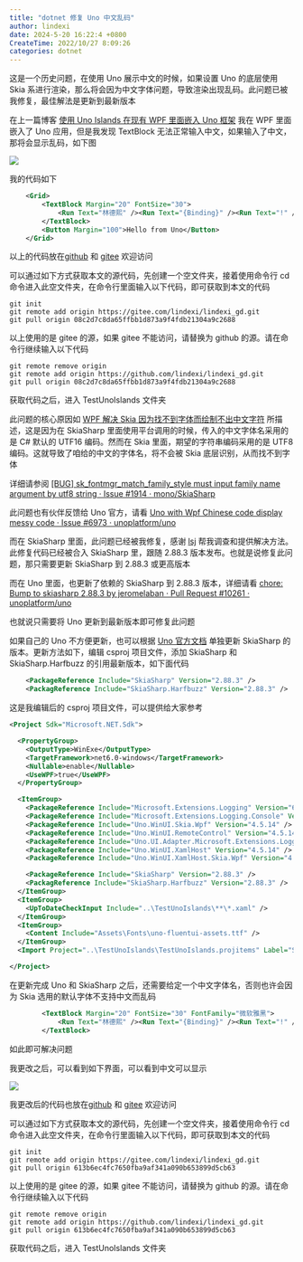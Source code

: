 ```yaml
---
title: "dotnet 修复 Uno 中文乱码"
author: lindexi
date: 2024-5-20 16:22:4 +0800
CreateTime: 2022/10/27 8:09:26
categories: dotnet
---
```


这是一个历史问题，在使用 Uno 展示中文的时候，如果设置 Uno 的底层使用 Skia 系进行渲染，那么将会因为中文字体问题，导致渲染出现乱码。此问题已被我修复，最佳解法是更新到最新版本

<!--more-->


<!-- CreateTime:2022/10/27 8:09:26 -->

<!-- 发布 -->

在上一篇博客 [使用 Uno Islands 在现有 WPF 里面嵌入 Uno 框架](https://blog.lindexi.com/post/%E4%BD%BF%E7%94%A8-Uno-Islands-%E5%9C%A8%E7%8E%B0%E6%9C%89-WPF-%E9%87%8C%E9%9D%A2%E5%B5%8C%E5%85%A5-Uno-%E6%A1%86%E6%9E%B6.html ) 我在 WPF 里面嵌入了 Uno 应用，但是我发现 TextBlock 无法正常输入中文，如果输入了中文，那将会显示乱码，如下图

<!-- ![](image/dotnet 修复 Uno 中文乱码/dotnet 修复 Uno 中文乱码0.png) -->

![](http://image.acmx.xyz/lindexi%2F2022102789389762.jpg)

我的代码如下

```xml
    <Grid>
        <TextBlock Margin="20" FontSize="30">
            <Run Text="林德熙" /><Run Text="{Binding}" /><Run Text="!" />
        </TextBlock>
        <Button Margin="100">Hello from Uno</Button>
    </Grid>
```

以上的代码放在[github](https://github.com/lindexi/lindexi_gd/tree/08c2d7c8da65ffbb1d873a9f4fdb21304a9c2688/TestUnoIslands) 和 [gitee](https://gitee.com/lindexi/lindexi_gd/tree/08c2d7c8da65ffbb1d873a9f4fdb21304a9c2688/TestUnoIslands) 欢迎访问

可以通过如下方式获取本文的源代码，先创建一个空文件夹，接着使用命令行 cd 命令进入此空文件夹，在命令行里面输入以下代码，即可获取到本文的代码

```
git init
git remote add origin https://gitee.com/lindexi/lindexi_gd.git
git pull origin 08c2d7c8da65ffbb1d873a9f4fdb21304a9c2688
```

以上使用的是 gitee 的源，如果 gitee 不能访问，请替换为 github 的源。请在命令行继续输入以下代码

```
git remote remove origin
git remote add origin https://github.com/lindexi/lindexi_gd.git
git pull origin 08c2d7c8da65ffbb1d873a9f4fdb21304a9c2688
```

获取代码之后，进入 TestUnoIslands 文件夹


此问题的核心原因如 [WPF 解决 Skia 因为找不到字体而绘制不出中文字符](https://blog.lindexi.com/post/WPF-%E8%A7%A3%E5%86%B3-Skia-%E5%9B%A0%E4%B8%BA%E6%89%BE%E4%B8%8D%E5%88%B0%E5%AD%97%E4%BD%93%E8%80%8C%E7%BB%98%E5%88%B6%E4%B8%8D%E5%87%BA%E4%B8%AD%E6%96%87%E5%AD%97%E7%AC%A6.html ) 所描述，这是因为在 SkiaSharp 里面使用平台调用的时候，传入的中文字体名采用的是 C# 默认的 UTF16 编码。然而在 Skia 里面，期望的字符串编码采用的是 UTF8 编码。这就导致了咱给的中文的字体名，将不会被 Skia 底层识别，从而找不到字体

详细请参阅 [[BUG] sk_fontmgr_match_family_style must input family name argument by utf8 string · Issue #1914 · mono/SkiaSharp](https://github.com/mono/SkiaSharp/issues/1914 )

此问题也有伙伴反馈给 Uno 官方，请看 [Uno with Wpf Chinese code display messy code · Issue #6973 · unoplatform/uno](https://github.com/unoplatform/uno/issues/6973 )

而在 SkiaSharp 里面，此问题已经被我修复，感谢 [lsj](https://blog.sdlsj.net) 帮我调查和提供解决方法。此修复代码已经被合入 SkiaSharp 里，跟随 2.88.3 版本发布。也就是说修复此问题，那只需要更新 SkiaSharp 到 2.88.3 或更高版本

而在 Uno 里面，也更新了依赖的 SkiaSharp 到 2.88.3 版本，详细请看 [chore: Bump to skiasharp 2.88.3 by jeromelaban · Pull Request #10261 · unoplatform/uno](https://github.com/unoplatform/uno/pull/10261 )

也就说只需要将 Uno 更新到最新版本即可修复此问题

如果自己的 Uno 不方便更新，也可以根据 [Uno 官方文档](https://platform.uno/docs/articles/features/using-skia-gtk.html?q=skiasharp#upgrading-to-a-later-version-of-skiasharp) 单独更新 SkiaSharp 的版本。更新方法如下，编辑 csproj 项目文件，添加 SkiaSharp 和 SkiaSharp.Harfbuzz 的引用最新版本，如下面代码

```xml
    <PackageReference Include="SkiaSharp" Version="2.88.3" />
    <PackagReference Include="SkiaSharp.Harfbuzz" Version="2.88.3" />
```

这是我编辑后的 csproj 项目文件，可以提供给大家参考

```xml
<Project Sdk="Microsoft.NET.Sdk">

  <PropertyGroup>
    <OutputType>WinExe</OutputType>
    <TargetFramework>net6.0-windows</TargetFramework>
    <Nullable>enable</Nullable>
    <UseWPF>true</UseWPF>
  </PropertyGroup>

  <ItemGroup>
    <PackageReference Include="Microsoft.Extensions.Logging" Version="6.0.0" />
    <PackageReference Include="Microsoft.Extensions.Logging.Console" Version="6.0.0" />
    <PackageReference Include="Uno.WinUI.Skia.Wpf" Version="4.5.14" />
    <PackageReference Include="Uno.WinUI.RemoteControl" Version="4.5.14" Condition="'$(Configuration)'=='Debug'" />
    <PackageReference Include="Uno.UI.Adapter.Microsoft.Extensions.Logging" Version="4.5.14" />
    <PackageReference Include="Uno.WinUI.XamlHost" Version="4.5.14" />
    <PackageReference Include="Uno.WinUI.XamlHost.Skia.Wpf" Version="4.5.14" />

    <PackageReference Include="SkiaSharp" Version="2.88.3" />
    <PackagReference Include="SkiaSharp.Harfbuzz" Version="2.88.3" />
  </ItemGroup>
  <ItemGroup>
    <UpToDateCheckInput Include="..\TestUnoIslands\**\*.xaml" />
  </ItemGroup>
  <ItemGroup>
    <Content Include="Assets\Fonts\uno-fluentui-assets.ttf" />
  </ItemGroup>
  <Import Project="..\TestUnoIslands\TestUnoIslands.projitems" Label="Shared" />

</Project>
```

在更新完成 Uno 和 SkiaSharp 之后，还需要给定一个中文字体名，否则也许会因为 Skia 选用的默认字体不支持中文而乱码

```xml
        <TextBlock Margin="20" FontSize="30" FontFamily="微软雅黑">
            <Run Text="林德熙" /><Run Text="{Binding}" /><Run Text="!" />
        </TextBlock>
```

如此即可解决问题

我更改之后，可以看到如下界面，可以看到中文可以显示

<!-- ![](image/dotnet 修复 Uno 中文乱码/dotnet 修复 Uno 中文乱码1.png) -->

![](http://image.acmx.xyz/lindexi%2F2022102781759763.jpg)

我更改后的代码也放在[github](https://github.com/lindexi/lindexi_gd/tree/613b6ec4fc7650fba9af341a090b653899d5cb63/TestUnoIslands) 和 [gitee](https://gitee.com/lindexi/lindexi_gd/tree/613b6ec4fc7650fba9af341a090b653899d5cb63/TestUnoIslands) 欢迎访问

可以通过如下方式获取本文的源代码，先创建一个空文件夹，接着使用命令行 cd 命令进入此空文件夹，在命令行里面输入以下代码，即可获取到本文的代码

```
git init
git remote add origin https://gitee.com/lindexi/lindexi_gd.git
git pull origin 613b6ec4fc7650fba9af341a090b653899d5cb63
```

以上使用的是 gitee 的源，如果 gitee 不能访问，请替换为 github 的源。请在命令行继续输入以下代码

```
git remote remove origin
git remote add origin https://github.com/lindexi/lindexi_gd.git
git pull origin 613b6ec4fc7650fba9af341a090b653899d5cb63
```

获取代码之后，进入 TestUnoIslands 文件夹

